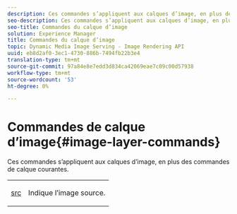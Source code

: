 ```yaml
---
description: Ces commandes s’appliquent aux calques d’image, en plus des commandes de calque courantes.
seo-description: Ces commandes s’appliquent aux calques d’image, en plus des commandes de calque courantes.
seo-title: Commandes du calque d’image
solution: Experience Manager
title: Commandes du calque d’image
topic: Dynamic Media Image Serving - Image Rendering API
uuid: eb8d2af0-3ec1-4730-886b-7494fb22b3e4
translation-type: tm+mt
source-git-commit: 97a84e8e7edd3d834ca42069eae7c09c00d57938
workflow-type: tm+mt
source-wordcount: '53'
ht-degree: 0%

---
```



# Commandes de calque d’image{#image-layer-commands}

Ces commandes s’appliquent aux calques d’image, en plus des commandes de calque courantes.

<table id="simpletable_F6799DA025A64970B95085FB9910E1EF"> 
 <tr class="strow"> 
  <td class="stentry"> <p><a href="../../../../../../is-api/http-ref/image-serving-api-ref/c-http-protocol-reference/c-command-reference/r-src.md#reference-f6506637778c4c69bf106a7924a91ab1" type="reference" format="dita" scope="local"> src</a> </p> </td> 
  <td class="stentry"> <p>Indique l’image source. </p></td> 
 </tr> 
</table>

